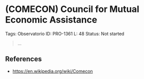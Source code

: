 # (COMECON) Council for Mutual Economic Assistance

Tags: Observatorio
ID: PRO-1361
L: 48
Status: Not started

> …
> 

## References

- https://en.wikipedia.org/wiki/Comecon